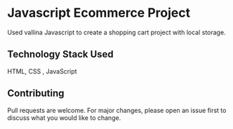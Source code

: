 # Javascript Ecommerce Project

Used vallina Javascript to create a shopping cart project with local storage.

## Technology Stack Used

HTML, CSS , JavaScript


## Contributing
Pull requests are welcome. For major changes, please open an issue first to discuss what you would like to change.

